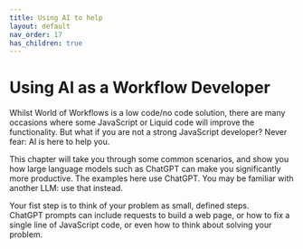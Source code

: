```yaml
---
title: Using AI to help
layout: default
nav_order: 17
has_children: true
---
```


# Using AI as a Workflow Developer

Whilst World of Workflows is a low code/no code solution, there are many occasions where some JavaScript or Liquid code will improve the functionality.  But what if you are not a strong JavaScript developer?  Never fear: AI is here to help you.

This chapter will take you through some common scenarios, and show you how large language models such as ChatGPT can make you significantly more productive.  The examples here use ChatGPT.  You may be familiar with another LLM: use that instead.

Your fist step is to think of your problem as small, defined steps.  
ChatGPT prompts can include requests to build a web page, or how to fix a single line of JavaScript code, or even how to think about solving your problem.



